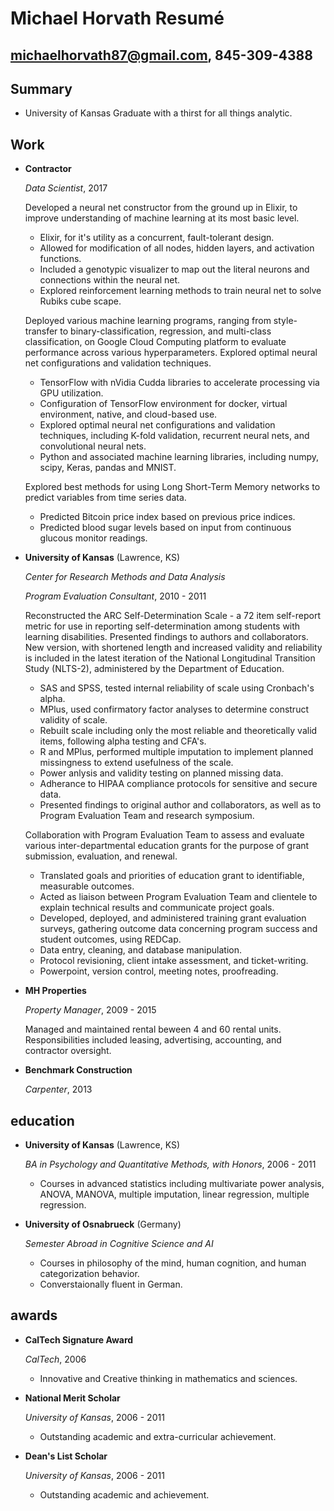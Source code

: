 Michael Horvath Resumé
======================
michaelhorvath87@gmail.com, 845-309-4388
--------------


Summary
---------

*   University of Kansas Graduate with a thirst for all things analytic.

Work
---------------

*   **Contractor**

    *Data Scientist*, 2017

    Developed a neural net constructor from the ground up in Elixir, to improve understanding of machine learning at its most basic level.
	+    Elixir, for it's utility as a concurrent, fault-tolerant design.
	+    Allowed for modification of all nodes, hidden layers, and activation functions.
	+    Included a genotypic visualizer to map out the literal neurons and connections within the neural net.
	+    Explored reinforcement learning methods to train neural net to solve Rubiks cube scape.

    Deployed various machine learning programs, ranging from style-transfer to binary-classification, regression, and multi-class classification, on Google Cloud Computing platform to evaluate performance across various hyperparameters. Explored optimal neural net configurations and validation techniques.
	+    TensorFlow with nVidia Cudda libraries to accelerate processing via GPU utilization.
	+    Configuration of TensorFlow environment for docker, virtual environment, native, and cloud-based use.
	+    Explored optimal neural net configurations and validation techniques, including K-fold validation, recurrent neural nets, and convolutional neural nets.
	+    Python and associated machine learning libraries, including numpy, scipy, Keras, pandas and MNIST.

    Explored best methods for using Long Short-Term Memory networks to predict variables from time series data.
	+    Predicted Bitcoin price index based on previous price indices.  
	+    Predicted blood sugar levels based on input from continuous glucous monitor readings.

*   **University of Kansas** (Lawrence, KS)

    *Center for Research Methods and Data Analysis*

    *Program Evaluation Consultant*, 2010 - 2011

    Reconstructed the ARC Self-Determination Scale - a 72 item self-report metric for use in reporting self-determination among students with learning disabilities. Presented findings to authors and collaborators. New version, with shortened length and increased validity and reliability is included in the latest iteration of the National Longitudinal Transition Study (NLTS-2), administered by the Department of Education.
	+    SAS and SPSS, tested internal reliability of scale using Cronbach's alpha.
	+    MPlus, used confirmatory factor analyses to determine construct validity of scale.
	+    Rebuilt scale including only the most reliable and theoretically valid items, following alpha testing and CFA's.
	+    R and MPlus, performed multiple imputation to implement planned missingness to extend usefulness of the scale.
	+    Power anlysis and validity testing on planned missing data.
	+    Adherance to HIPAA compliance protocols for sensitive and secure data.
	+    Presented findings to original author and collaborators, as well as to Program Evaluation Team and research symposium.

    Collaboration with Program Evaluation Team to assess and evaluate various inter-departmental education grants for the purpose of grant submission, evaluation, and renewal.
	+    Translated goals and priorities of education grant to identifiable, measurable outcomes.
	+    Acted as liaison between Program Evaluation Team and clientele to explain technical results and communicate project goals.
	+    Developed, deployed, and administered training grant evaluation surveys, gathering outcome data concerning program success and student outcomes, using REDCap.
	+    Data entry, cleaning, and database manipulation.
	+    Protocol revisioning, client intake assessment, and ticket-writing.
	+    Powerpoint, version control, meeting notes, proofreading.

*   **MH Properties**

    *Property Manager*, 2009 - 2015

    Managed and maintained rental beween 4 and 60 rental units. Responsibilities included leasing, advertising, accounting, and contractor oversight.

*   **Benchmark Construction**

    *Carpenter*, 2013


education
---------

*   **University of Kansas** (Lawrence, KS)

    *BA in Psychology and Quantitative Methods, with Honors*, 2006 - 2011
	+    Courses in advanced statistics including multivariate power analysis, ANOVA, MANOVA, multiple imputation, linear regression, multiple regression.

*   **University of Osnabrueck** (Germany)

    *Semester Abroad in Cognitive Science and AI*
	+    Courses in philosophy of the mind, human cognition, and human categorization behavior.
	+    Converstaionally fluent in German.

awards
------

*   **CalTech Signature Award**

    *CalTech*, 2006 
    -	Innovative and Creative thinking in mathematics and sciences.

*   **National Merit Scholar**

    *University of Kansas*, 2006 - 2011
    -	Outstanding academic and extra-curricular achievement.

*   **Dean's List Scholar**

    *University of Kansas*, 2006 - 2011
    -	Outstanding academic and achievement.
